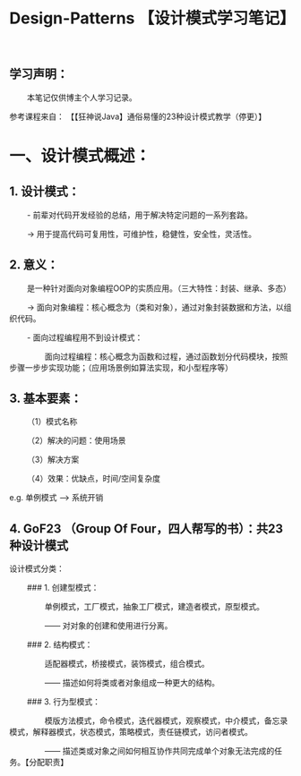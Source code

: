 # Design-Patterns 【设计模式学习笔记】
​
## 学习声明：

        本笔记仅供博主个人学习记录。

参考课程来自： 【【狂神说Java】通俗易懂的23种设计模式教学（停更）】

# 一、设计模式概述：

## 1. 设计模式：

        - 前辈对代码开发经验的总结，用于解决特定问题的一系列套路。

        -> 用于提高代码可复用性，可维护性，稳健性，安全性，灵活性。

## 2. 意义：

        是一种针对面向对象编程OOP的实质应用。（三大特性：封装、继承、多态）

        -> 面向对象编程：核心概念为（类和对象），通过对象封装数据和方法，以组织代码。       

        - 面向过程编程用不到设计模式：

                面向过程编程：核心概念为函数和过程，通过函数划分代码模块，按照步骤一步步实现功能；（应用场景例如算法实现，和小型程序等）

## 3. 基本要素：

        （1）模式名称

        （2）解决的问题：使用场景

        （3）解决方案

        （4）效果：优缺点，时间/空间复杂度

e.g. 单例模式 ——> 系统开销

## 4. GoF23 （Group Of Four，四人帮写的书）：共23种设计模式

设计模式分类：

        ### 1. 创建型模式：

                单例模式，工厂模式，抽象工厂模式，建造者模式，原型模式。

                —— 对对象的创建和使用进行分离。

        ### 2. 结构模式：

                适配器模式，桥接模式，装饰模式，组合模式。

                —— 描述如何将类或者对象组成一种更大的结构。

        ### 3. 行为型模式：

                模版方法模式，命令模式，迭代器模式，观察模式，中介模式，备忘录模式，解释器模式，状态模式，策略模式，责任链模式，访问者模式。

                —— 描述类或对象之间如何相互协作共同完成单个对象无法完成的任务。【分配职责】

​
